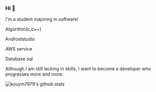 ### Hi 👋

I'm a student majoring in software!

Algorithm(c,c++)

Androidstudio

AWS service

Database sql

Although I am still lacking in skills, I want to become a developer who progresses more and more.

![kouym7979's github stats](https://github-readme-stats.vercel.app/api?username=kouym7979&show_icons=true&theme=radical)


<!--
**kouym7979/kouym7979** is a ✨ _special_ ✨ repository because its `README.md` (this file) appears on your GitHub profile.

Here are some ideas to get you started:

- 🔭 I’m currently working on ...
- 🌱 I’m currently learning ...
- 👯 I’m looking to collaborate on ...
- 🤔 I’m looking for help with ...
- 💬 Ask me about ...
- 📫 How to reach me: ...
- 😄 Pronouns: ...
- ⚡ Fun fact: ...
-->
